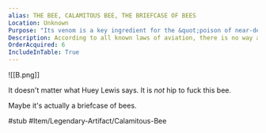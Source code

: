 ```yaml
---
alias: THE BEE, CALAMITOUS BEE, THE BRIEFCASE OF BEES
Location: Unknown
Purpose: "Its venom is a key ingredient for the &quot;poison of near-death&quot;."
Description: According to all known laws of aviation, there is no way a bee should be able to fly. It's wings are too small to get its fat little body off the ground. The bee, of course, flies anyway, because bees don't care what humans think is impossible.
OrderAcquired: 6
IncludeInTable: True
---
```


![[B.png]]

It doesn't matter what Huey Lewis says. It is *not* hip to fuck this bee.

Maybe it's actually a briefcase of bees.

#stub #Item/Legendary-Artifact/Calamitous-Bee 